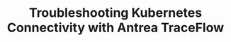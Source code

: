 ---
title: "Troubleshooting Kubernetes Connectivity with Antrea TraceFlow"
image: /img/posts/2020/09/15/troubleshooting-with-traceflow.png
excerpt: Post by Ali Al Idrees
author_name: Ali Al Idrees
# author_url: https://www.google.com
author_avatar: /img/icon-antrea.png
categories: ['kubernetes','octant','traceflow']
# use "external" if you only want to drive users to a different blog post that lives outside this site.
external: https://yallavirtual.com/2020/09/15/troubleshooting-kubernetes-connectivity-with-antrea-traceflow/
# Tag should match author to drive author pages
tags: ['Antrea Team']
---